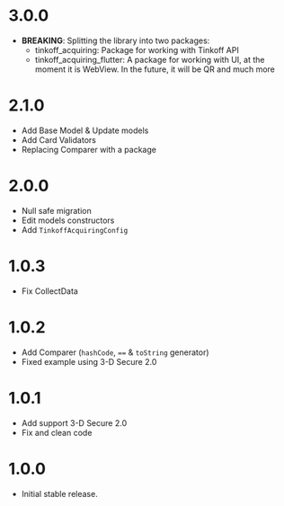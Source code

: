 # 3.0.0

* **BREAKING**: Splitting the library into two packages:
  - tinkoff_acquiring: Package for working with Tinkoff API
  - tinkoff_acquiring_flutter: A package for working with UI, at the moment it is WebView. In the future, it will be QR and much more

# 2.1.0

* Add Base Model & Update models
* Add Card Validators
* Replacing Comparer with a package

# 2.0.0

* Null safe migration
* Edit models constructors
* Add `TinkoffAcquiringConfig`

# 1.0.3

* Fix CollectData

# 1.0.2

* Add Comparer (`hashCode`, `==` & `toString` generator)
* Fixed example using 3-D Secure 2.0

# 1.0.1

* Add support 3-D Secure 2.0
* Fix and clean code

# 1.0.0

* Initial stable release.
